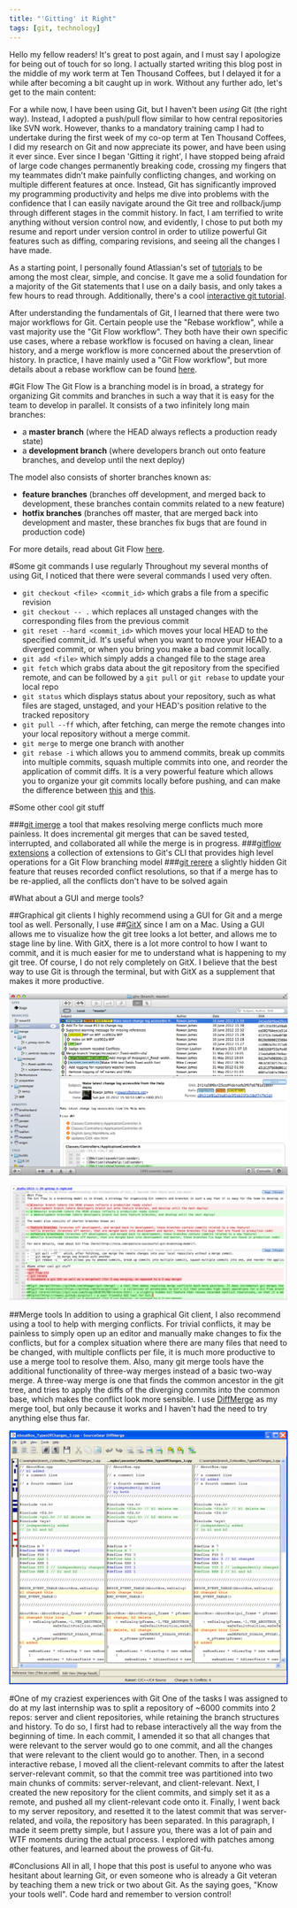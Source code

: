 ```yaml
---
title: "'Gitting' it Right"
tags: [git, technology]
---
```


Hello my fellow readers! It's great to post again, and I must say I apologize for being out of touch for so long. I actually started writing this blog post in the middle of my work term at Ten Thousand Coffees, but I delayed it for a while after becoming a bit caught up in work. Without any further ado, let's get to the main content:

For a while now, I have been using Git, but I haven't been _using_ Git (the right way). Instead, I adopted a push/pull flow similar to how central repositories like SVN work. However, thanks to a mandatory training camp I had to undertake during the first week of my co-op term at Ten Thousand Coffees, I did my research on Git and now appreciate its power, and have been using it ever since. Ever since I began 'Gitting it right', I have stopped being afraid of large code changes permanently breaking code, crossing my fingers that my teammates didn't make painfully conflicting changes, and working on multiple different features at once. Instead, Git has significantly improved my programming productivity and helps me dive into problems with the confidence that I can easily navigate around the Git tree and rollback/jump through different stages in the commit history. In fact, I am terrified to write anything without version control now, and evidently, I chose to put both my resume and report under version control in order to utilize powerful Git features such as diffing, comparing revisions, and seeing all the changes I have made.

As a starting point, I personally found Atlassian's set of [tutorials](https://www.atlassian.com/git/tutorials/) to be among the most clear, simple, and concise. It gave me a solid foundation for a majority of the Git statements that I use on a daily basis, and only takes a few hours to read through. Additionally, there's a cool [interactive git tutorial](http://pcottle.github.io/learnGitBranching/).

After understanding the fundamentals of Git, I learned that there were two major workflows for Git. Certain people use the "Rebase workflow", while a vast majority use the "Git Flow workflow". They both have their own specific use cases, where a rebase workflow is focused on having a clean, linear history, and a merge workflow is more concerned about the preservtion of history. In practice, I have mainly used a "Git Flow workflow", but more details about a rebase workflow can be found [here](http://randyfay.com/content/rebase-workflow-git).

#Git Flow
The Git Flow is a branching model is in broad, a strategy for organizing Git commits and branches in such a way that it is easy for the team to develop in parallel. It consists of a two infinitely long main branches:

- a **master branch** (where the HEAD always reflects a production ready state)
- a **development branch** (where developers branch out onto feature branches, and develop until the next deploy)

The model also consists of shorter branches known as:

- **feature branches** (branches off development, and merged back to development, these branches contain commits related to a new feature)
- **hotfix branches** (branches off master, that are merged back into development and master, these branches fix bugs that are found in production code)

For more details, read about Git Flow [here](http://nvie.com/posts/a-successful-git-branching-model/).

#Some git commands I use regularly
Throughout my several months of using Git, I noticed that there were several commands I used very often.

- ```git checkout <file> <commit_id>``` which grabs a file from a specific revision
- ```git checkout -- .``` which replaces all unstaged changes with the corresponding files from the previous commit
- ```git reset --hard <commit_id>``` which moves your local HEAD to the specified commit_id. It's useful when you want to move your HEAD to a diverged commit, or when you bring you make a bad commit locally.
- ```git add <file>``` which simply adds a changed file to the stage area
- ```git fetch``` which grabs data about the git repository from the specified remote, and can be followed by a ```git pull``` or ```git rebase``` to update your local repo
- ```git status``` which displays status about your repository, such as what files are staged, unstaged, and your HEAD's position relative to the tracked repository
- ```git pull --ff``` which, after fetching, can merge the remote changes into your local repository without a merge commit.
- ```git merge``` to merge one branch with another
- ```git rebase -i``` which allows you to ammend commits, break up commits into multiple commits, squash multiple commits into one, and reorder the application of commit diffs. It is a very powerful feature which allows you to organize your git commits locally before pushing, and can make the difference between [this](images/in_post_images/clean-git-tree.png) and [this](images/in_post_images/messy-git-tree.png).

#Some other cool git stuff

###[git imerge](https://github.com/mhagger/git-imerge)
a tool that makes resolving merge conflicts much more painless. It does incremental git merges that can be saved tested, interrupted, and collaborated all while the merge is in progress.
###[gitflow extensions](https://github.com/nvie/gitflow)
a collection of extensions to Git's CLI that provides high level operations for a Git Flow branching model
###[git rerere](https://git-scm.com/blog/2010/03/08/rerere.html)
a slightly hidden Git feature that reuses recorded conflict resolutions, so that if a merge has to be re-applied, all the conflicts don't have to be solved again

#What about a GUI and merge tools?

##Graphical git clients
I highly recommend using a GUI for Git and a merge tool as well. Personally, I use ##[GitX](http://rowanj.github.io/gitx/) since I am on a Mac. Using a GUI allows me to visualize how the git tree looks a lot better, and allows me to stage line by line. With GitX, there is a lot more control to how I want to commit, and it is much easier for me to understand what is happening to my git tree. Of course, I do not rely completely on GitX. I believe that the best way to use Git is through the terminal, but with GitX as a supplement that makes it more productive.

![Tree View](images/in_post_images/gitx-tree-view.png)

![Stage View](images/in_post_images/gitx-stage-view.png)

##Merge tools
In addition to using a graphical Git client, I also recommend using a tool to help with merging conflicts. For trivial conflicts, it may be painless to simply open up an editor and manually make changes to fix the conflicts, but for a complex situation where there are many files that need to be changed, with multiple conflicts per file, it is much more productive to use a merge tool to resolve them. Also, many git merge tools have the additional functionality of three-way merges instead of a basic two-way merge. A three-way merge is one that finds the common ancestor in the git tree, and tries to apply the diffs of the diverging commits into the common base, which makes the conflict look more sensible. I use [DiffMerge](https://sourcegear.com/diffmerge/) as my merge tool, but only because it works and I haven't had the need to try anything else thus far.

![Diffmerge](images/in_post_images/diffmerge-3-way.png)

#One of my craziest experiences with Git
One of the tasks I was assigned to do at my last internship was to split a repository of ~6000 commits into 2 repos: server and client repositories, while retaining the branch structures and history. To do so, I first had to rebase interactively all the way from the beginning of time. In each commit, I amended it so that all changes that were relevant to the server would go to one commit, and all the changes that were relevant to the client would go to another. Then, in a second interactive rebase, I moved all the client-relevant commits to after the latest server-relevant commit, so that the commit tree was partitioned into two main chunks of commits: server-relevant, and client-relevant. Next, I created the new repository for the client commits, and simply set it as a remote, and pushed all my client-relevant code onto it. Finally, I went back to my server repository, and resetted it to the latest commit that was server-related, and voila, the repository has been separated. In this paragraph, I made it seem pretty simple, but I assure you, there was a lot of pain and WTF moments during the actual process. I explored with patches among other features, and learned about the prowess of Git-fu.

#Conclusions
All in all, I hope that this post is useful to anyone who was hesitant about learning Git, or even someone who is already a Git veteran by teaching them a new trick or two about Git. As the saying goes, "Know your tools well". Code hard and remember to version control!
<!--end-->
